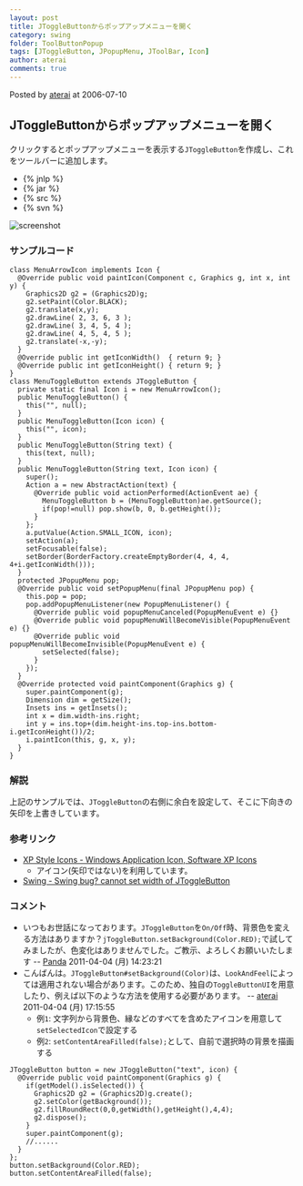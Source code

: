 ```yaml
---
layout: post
title: JToggleButtonからポップアップメニューを開く
category: swing
folder: ToolButtonPopup
tags: [JToggleButton, JPopupMenu, JToolBar, Icon]
author: aterai
comments: true
---
```


Posted by [aterai](http://terai.xrea.jp/aterai.html) at 2006-07-10

## JToggleButtonからポップアップメニューを開く
クリックするとポップアップメニューを表示する`JToggleButton`を作成し、これをツールバーに追加します。

- {% jnlp %}
- {% jar %}
- {% src %}
- {% svn %}

<!-- dummy comment line for breaking list -->

![screenshot](https://lh4.googleusercontent.com/_9Z4BYR88imo/TQTVg5xIBaI/AAAAAAAAAnw/ds2ybXI2lUE/s800/ToolButtonPopup.png)

### サンプルコード
<pre class="prettyprint"><code>class MenuArrowIcon implements Icon {
  @Override public void paintIcon(Component c, Graphics g, int x, int y) {
    Graphics2D g2 = (Graphics2D)g;
    g2.setPaint(Color.BLACK);
    g2.translate(x,y);
    g2.drawLine( 2, 3, 6, 3 );
    g2.drawLine( 3, 4, 5, 4 );
    g2.drawLine( 4, 5, 4, 5 );
    g2.translate(-x,-y);
  }
  @Override public int getIconWidth()  { return 9; }
  @Override public int getIconHeight() { return 9; }
}
class MenuToggleButton extends JToggleButton {
  private static final Icon i = new MenuArrowIcon();
  public MenuToggleButton() {
    this("", null);
  }
  public MenuToggleButton(Icon icon) {
    this("", icon);
  }
  public MenuToggleButton(String text) {
    this(text, null);
  }
  public MenuToggleButton(String text, Icon icon) {
    super();
    Action a = new AbstractAction(text) {
      @Override public void actionPerformed(ActionEvent ae) {
        MenuToggleButton b = (MenuToggleButton)ae.getSource();
        if(pop!=null) pop.show(b, 0, b.getHeight());
      }
    };
    a.putValue(Action.SMALL_ICON, icon);
    setAction(a);
    setFocusable(false);
    setBorder(BorderFactory.createEmptyBorder(4, 4, 4, 4+i.getIconWidth()));
  }
  protected JPopupMenu pop;
  @Override public void setPopupMenu(final JPopupMenu pop) {
    this.pop = pop;
    pop.addPopupMenuListener(new PopupMenuListener() {
      @Override public void popupMenuCanceled(PopupMenuEvent e) {}
      @Override public void popupMenuWillBecomeVisible(PopupMenuEvent e) {}
      @Override public void popupMenuWillBecomeInvisible(PopupMenuEvent e) {
        setSelected(false);
      }
    });
  }
  @Override protected void paintComponent(Graphics g) {
    super.paintComponent(g);
    Dimension dim = getSize();
    Insets ins = getInsets();
    int x = dim.width-ins.right;
    int y = ins.top+(dim.height-ins.top-ins.bottom-i.getIconHeight())/2;
    i.paintIcon(this, g, x, y);
  }
}
</code></pre>

### 解説
上記のサンプルでは、`JToggleButton`の右側に余白を設定して、そこに下向きの矢印を上書きしています。

### 参考リンク
- [XP Style Icons - Windows Application Icon, Software XP Icons](http://www.icongalore.com/)
    - アイコン(矢印ではない)を利用しています。
- [Swing - Swing bug? cannot set width of JToggleButton](https://forums.oracle.com/thread/1375327)

<!-- dummy comment line for breaking list -->

### コメント
- いつもお世話になっております。`JToggleButton`を`On/Off`時、背景色を変える方法はありますか？`jToggleButton.setBackground(Color.RED);`で試してみましたが、色変化はありませんでした。ご教示、よろしくお願いいたします -- [Panda](http://terai.xrea.jp/Panda.html) 2011-04-04 (月) 14:23:21
- こんばんは。`JToggleButton#setBackground(Color)`は、`LookAndFeel`によっては適用されない場合があります。このため、独自の`ToggleButtonUI`を用意したり、例えば以下のような方法を使用する必要があります。 -- [aterai](http://terai.xrea.jp/aterai.html) 2011-04-04 (月) 17:15:55
    - 例`1`: 文字列から背景色、縁などのすべてを含めたアイコンを用意して`setSelectedIcon`で設定する
    - 例`2`: `setContentAreaFilled(false);`として、自前で選択時の背景を描画する

<!-- dummy comment line for breaking list -->

<pre class="prettyprint"><code>JToggleButton button = new JToggleButton("text", icon) {
  @Override public void paintComponent(Graphics g) {
    if(getModel().isSelected()) {
      Graphics2D g2 = (Graphics2D)g.create();
      g2.setColor(getBackground());
      g2.fillRoundRect(0,0,getWidth(),getHeight(),4,4);
      g2.dispose();
    }
    super.paintComponent(g);
    //......
  }
};
button.setBackground(Color.RED);
button.setContentAreaFilled(false);
</code></pre>


